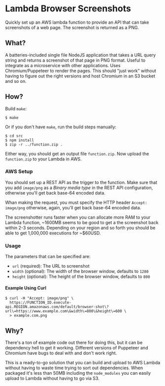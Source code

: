 # Lambda Browser Screenshots

Quickly set up an AWS lambda function to provide an API that can take screenshots of a web page. The screenshot is
returned as a PNG.

## What?

A batteries-included single file NodeJS application that takes a URL query string and returns a screenshot of that 
page in PNG format. Useful to integrate as a microservice with other applications. Uses Chromium/Puppeteer to render
the pages. This should "just work" without having to figure out the right versions and host Chromium in an S3 bucket
and so on.

## How?

Build `make`:

```shell script
$ make
```
Or if you don't have `make`, run the build steps manually:

```shell script
$ cd src
$ npm install
$ zip -r ../function.zip .
```
Either way, you should get an output file `function.zip`. Now upload the `function.zip` to your Lambda in AWS.

### AWS Setup

You should set up a REST API as the trigger to the function. Make sure that you add `image/png` as a 
*Binary media type* in the REST API configuration, otherwise you'll get back base-64 encoded data.

Whan making the request, you must specify the HTTP header `Accept: image/png` otherwise, again, you'll get back base-64 
encoded data.

The screenshotter runs faster when you can allocate more RAM to your Lambda function, ~1600MB seems to be good to get a
the screenshot back within 2-3 seconds. Depending on your region and so forth you should be able to get 1,000,000 
executions for ~$60USD. 

### Usage

The parameters that can be specified are:

- `url` (required): The URL to screenshot
- `width` (optional): The width of the browser window, defaults to `1280`
- `height` (optional): The height of the browser window, defaults to `800`

#### Example Using Curl

```shell script
$ curl -H "Accept: image/png" \
  https://FUNCTION_ID.execute-api.REGION.amazonaws.com/default/browser-shot\?url\=https://www.example.com\&width\=800\&height\=600 \
  > example.com.png
```

## Why?

There's a ton of example code out there for doing this, but it can be dependency hell to get it working. Different 
versions of Puppeteer and Chromium have bugs to deal with and don't work right.

This is a ready-to-go solution that you can build and upload to AWS Lambda without having to waste time trying to sort
out dependencies. When packaged it's less than 50MB including the `node_modules` you can easily upload to Lambda without
having to go via S3.
